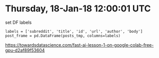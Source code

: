 # Thursday, 18-Jan-18 12:00:01 UTC  
set DF labels  

    labels = ['subreddit', 'title', 'id', 'url', 'author', 'body']
    post_frame = pd.DataFrame(posts_tmp, columns=labels)
    
    
    
https://towardsdatascience.com/fast-ai-lesson-1-on-google-colab-free-gpu-d2af89f53604
